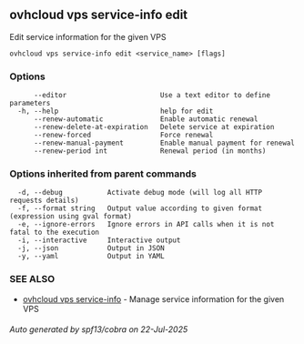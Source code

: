 ## ovhcloud vps service-info edit

Edit service information for the given VPS

```
ovhcloud vps service-info edit <service_name> [flags]
```

### Options

```
      --editor                       Use a text editor to define parameters
  -h, --help                         help for edit
      --renew-automatic              Enable automatic renewal
      --renew-delete-at-expiration   Delete service at expiration
      --renew-forced                 Force renewal
      --renew-manual-payment         Enable manual payment for renewal
      --renew-period int             Renewal period (in months)
```

### Options inherited from parent commands

```
  -d, --debug           Activate debug mode (will log all HTTP requests details)
  -f, --format string   Output value according to given format (expression using gval format)
  -e, --ignore-errors   Ignore errors in API calls when it is not fatal to the execution
  -i, --interactive     Interactive output
  -j, --json            Output in JSON
  -y, --yaml            Output in YAML
```

### SEE ALSO

* [ovhcloud vps service-info](ovhcloud_vps_service-info.md)	 - Manage service information for the given VPS

###### Auto generated by spf13/cobra on 22-Jul-2025
